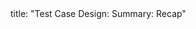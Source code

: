<frontmatter>
title: "Test Case Design: Summary: Recap"
</frontmatter>

<include src="unit-inPage-asFlat.md" boilerplate />

